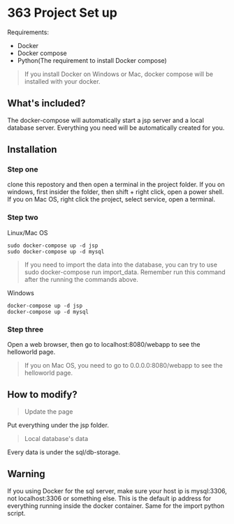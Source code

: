 # 363 Project Set up

Requirements:

- Docker
- Docker compose
- Python(The requirement to install Docker compose)

> If you install Docker on Windows or Mac, docker compose will be installed with your docker.

## What's included?

The docker-compose will automatically start a jsp server and a local database server. Everything you need will be automatically created for you.

## Installation

### Step one

clone this repostory and then open a terminal in the project folder. If you on windows, first insider the folder, then shift + right click, open a power shell. If you on Mac OS, right click the project, select service, open a terminal.

### Step two

Linux/Mac OS

```
sudo docker-compose up -d jsp
sudo docker-compose up -d mysql
```

> If you need to import the data into the database, you can try to use sudo docker-compose run import_data. Remember run this command after the running the commands above.

Windows

```
docker-compose up -d jsp
docker-compose up -d mysql
```

### Step three

Open a web browser, then go to localhost:8080/webapp to see the helloworld page.

> If you on Mac OS, you need to go to 0.0.0.0:8080/webapp to see the helloworld page.

## How to modify?

> Update the page

Put everything under the jsp folder.

> Local database's data

Every data is under the sql/db-storage.

## Warning

If you using Docker for the sql server, make sure your host ip is mysql:3306, not localhost:3306 or something else. This is the default ip address for everything running inside the docker container. Same for the import python script.
